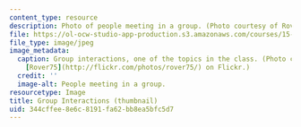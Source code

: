 ```yaml
---
content_type: resource
description: Photo of people meeting in a group. (Photo courtesy of Rover75 on Flickr.)
file: https://ol-ocw-studio-app-production.s3.amazonaws.com/courses/15-341-individuals-groups-and-organizations-fall-2006/344cffee8e6c8191fa62bb8ea5bfc5d7_15-341f06-th.jpg
file_type: image/jpeg
image_metadata:
  caption: Group interactions, one of the topics in the class. (Photo courtesy of
    [Rover75](http://flickr.com/photos/rover75/) on Flickr.)
  credit: ''
  image-alt: People meeting in a group.
resourcetype: Image
title: Group Interactions (thumbnail)
uid: 344cffee-8e6c-8191-fa62-bb8ea5bfc5d7
---
```

